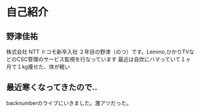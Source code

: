 # 自己紹介

## 野津佳祐

株式会社 NTT ドコモ新卒入社 ２年目の野津（のつ）です。Lemino,ひかりTVなどのCSC管理のサービス監視を行なっています
最近は自炊にハマっていて１ヶ月で１kg痩せた、体が軽い

## 最近寒くなってきたので..

backnumberのライブにいきました。激アツだった。
